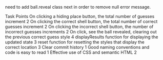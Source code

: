 need to add ball.reveal class next in order to remove null error message.

Task	Points
On clicking a hiding place button, the total number of guesses increment	2
On clicking the correct shell button, the total number of correct guesses increment	2
On clicking the incorrect shell button, the number of incorrect guesses increments	2
On click, see the ball revealed, clearing out the previous correct guess style	4
displayResults function for displaying the updated state	3
reset function for resetting the styles that display the correct location	3
Clear commit history	1
Good naming conventions and code is easy to read	1
Effective use of CSS and semantic HTML	2